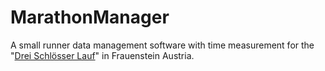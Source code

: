 # MarathonManager
A small runner data management software with time measurement for the "[Drei Schlösser Lauf](http://www.sc-mining.org/SpracheDE_104.html)" in Frauenstein Austria.

